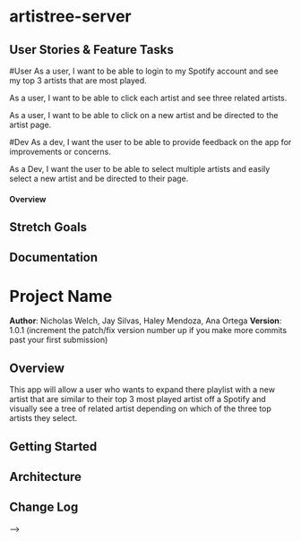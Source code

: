 # artistree-server
## User Stories & Feature Tasks
#User
As a user, I want to be able to login to my Spotify account and see my top 3 artists that are most played.

As a user, I want to be able to click each artist and see three related artists.

As a user, I want to be able to click on a new artist and be directed to the artist page.

#Dev
As a dev, I want the user to be able to provide feedback on the app for improvements or concerns.

As a Dev, I want the user to be able to select multiple artists and easily select a new artist and be directed to their page.


#### Overview
## Stretch Goals

## Documentation
# Project Name

**Author**: Nicholas Welch, Jay Silvas, Haley Mendoza, Ana Ortega
**Version**: 1.0.1 (increment the patch/fix version number up if you make more commits past your first submission)

## Overview
This app will allow a user who wants to expand there playlist with a new artist that are similar to their top 3 most played artist off a Spotify and visually see a tree of related artist depending on which of the three top artists they select.

## Getting Started
<!-- What are the steps that a user must take in order to build this app on their own machine and get it running? -->

## Architecture
<!-- Provide a detailed description of the application design. What technologies (languages, libraries, etc) you're using, and any other relevant design information. -->

## Change Log
<!-- Use this are to document the iterative changes made to your application as each feature is successfully implemented. Use time stamps. Here's an examples:

01-01-2001 4:59pm - Application now has a fully-functional express server, with GET and POST routes for the book resource.
## Credits and Collaborations
<!-- Give credit (and a link) to other people or resources that helped you build this application. -->

-->
